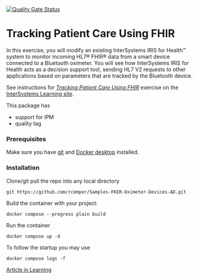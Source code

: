 [![Quality Gate Status](https://community.objectscriptquality.com/api/project_badges/measure?project=intersystems_iris_community%2FSamples-FHIR-Oximeter-Devices-AD&metric=alert_status)](https://community.objectscriptquality.com/dashboard?id=intersystems_iris_community%2FSamples-FHIR-Oximeter-Devices-AD)    

# Tracking Patient Care Using FHIR

In this exercise, you will modify an existing InterSystems IRIS for Health™ system to monitor incoming HL7® FHIR® data from a smart device connected to a Bluetooth oximeter. You will see how InterSystems IRIS for Health acts as a decision support tool, sending HL7 V2 requests to other applications based on parameters that are tracked by the Bluetooth device.

See instructions for *[Tracking Patient Care Using FHIR](https://learning.intersystems.com/course/view.php?name=FHIROximeter)* exercise on the [InterSystems Learning site](https://learning.intersystems.com/).

This package has   
- support for IPM  
- quality tag  
  
### Prerequisites    
Make sure you have [git](https://git-scm.com/book/en/v2/Getting-Started-Installing-Git) and [Docker desktop](https://www.docker.com/products/docker-desktop) installed.    
### Installation   
Clone/git pull the repo into any local directory  

````    
git https://github.com/rcemper/Samples-FHIR-Oximeter-Devices-AD.git
````    
   
Build the container with your project:   

````
docker compose --progress plain build
````

Run the container

 ````
docker compose up -d
````
To follow the startup you may use

````
docker compose logs -f
````
[Article in Learning](https://learning.intersystems.com/course/view.php?name=FHIROximeter)

